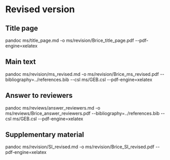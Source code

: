 
# Revised version

## Title page

pandoc ms/title_page.md -o ms/revision/Brice_title_page.pdf --pdf-engine=xelatex

## Main text

pandoc ms/revision/ms_revised.md -o ms/revision/Brice_ms_revised.pdf  --bibliography=../references.bib --csl ms/GEB.csl --pdf-engine=xelatex

## Answer to reviewers

pandoc ms/reviews/answer_reviewers.md -o ms/reviews/Brice_answer_reviewers.pdf --bibliography=../references.bib --csl ms/GEB.csl --pdf-engine=xelatex

## Supplementary material

pandoc ms/revision/SI_revised.md -o ms/revision/Brice_SI_revised.pdf --pdf-engine=xelatex
